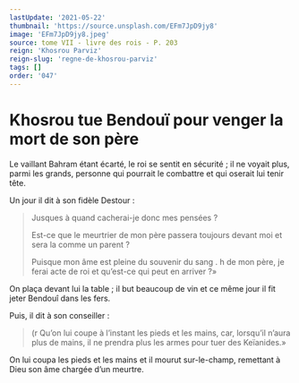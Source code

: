 ```yaml
---
lastUpdate: '2021-05-22'
thumbnail: 'https://source.unsplash.com/EFm7JpD9jy8'
image: 'EFm7JpD9jy8.jpeg'
source: tome VII - livre des rois - P. 203
reign: 'Khosrou Parviz'
reign-slug: 'regne-de-khosrou-parviz'
tags: []
order: '047'
---
```


# Khosrou tue Bendouï pour venger la mort de son père

Le vaillant Bahram étant écarté, le roi se sentit en sécurité ; il ne voyait plus, parmi les grands, personne qui pourrait le combattre et qui oserait lui tenir tête.

Un jour il dit à son fidèle Destour :

> Jusques à quand cacherai-je donc mes pensées ?
>
> Est-ce que le meurtrier de mon père passera toujours devant moi et sera la comme un parent ?
>
> Puisque mon âme est pleine du souvenir du sang . h de mon père, je ferai acte de roi et qu’est-ce qui peut en arriver ?»

On plaça devant lui la table ; il but beaucoup de vin et ce même jour il fit jeter Bendouî dans les fers.

Puis, il dit à son conseiller :

> (r Qu’on lui coupe à l’instant les pieds et les mains, car, lorsqu’il n’aura plus de mains, il ne prendra plus les armes pour tuer des Keïanides.»

On lui coupa les pieds et les mains et il mourut sur-le-champ, remettant à Dieu son âme chargée d’un meurtre.

